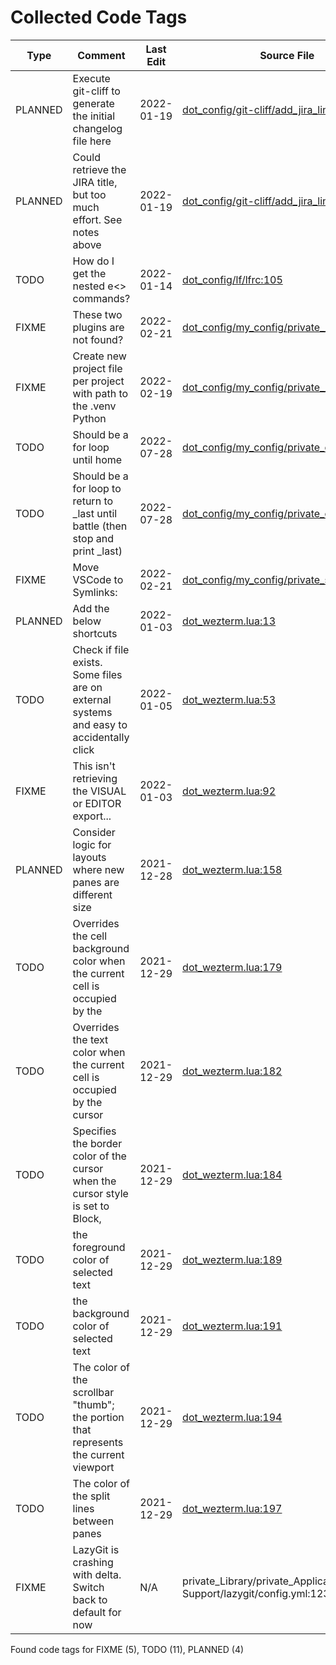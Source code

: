 # Collected Code Tags

| Type    | Comment                                                                                 | Last Edit   | Source File                                                                                                                                                                       |
|---------|-----------------------------------------------------------------------------------------|-------------|-----------------------------------------------------------------------------------------------------------------------------------------------------------------------------------|
| PLANNED | Execute git-cliff to generate the initial changelog file here                           | 2022-01-19  | [dot_config/git-cliff/add_jira_links.py:47](https://github.com/KyleKing/dotfiles/blame/f1a796bac4ed86d35a3861cf5c1357fc53caaae5/dot_config/git-cliff/add_jira_links.py#L47)       |
| PLANNED | Could retrieve the JIRA title, but too much effort. See notes above                     | 2022-01-19  | [dot_config/git-cliff/add_jira_links.py:56](https://github.com/KyleKing/dotfiles/blame/f1a796bac4ed86d35a3861cf5c1357fc53caaae5/dot_config/git-cliff/add_jira_links.py#L56)       |
| TODO    | How do I get the nested e<> commands?                                                   | 2022-01-14  | [dot_config/lf/lfrc:105](https://github.com/KyleKing/dotfiles/blame/89abe435dc8a4b8517ace743251854aad207197b/dot_config/lf/lfrc#L105)                                             |
| FIXME   | These two plugins are not found?                                                        | 2022-02-21  | [dot_config/my_config/private__omz.sh:119](https://github.com/KyleKing/dotfiles/blame/0e93abff0289608b84c03589bf43698d6a344d45/dot_config/my_config/private__omz.sh#L116)         |
| FIXME   | Create new project file per project with path to the .venv Python                       | 2022-02-19  | [dot_config/my_config/private__sublime.sh:5](https://github.com/KyleKing/dotfiles/blame/5d311fd72496f901056c4924d3d0c6ec7115d427/dot_config/my_config/private__sublime.sh#L5)     |
| TODO    | Should be a for loop until home                                                         | 2022-07-28  | [dot_config/my_config/private_cli_tools.sh:57](https://github.com/KyleKing/dotfiles/blame/b8605e0e56543fe52ff2224ed0f670ef4bfe90ea/dot_config/my_config/private_cli_tools.sh#L57) |
| TODO    | Should be a for loop to return to _last until battle (then stop and print _last)        | 2022-07-28  | [dot_config/my_config/private_cli_tools.sh:61](https://github.com/KyleKing/dotfiles/blame/b8605e0e56543fe52ff2224ed0f670ef4bfe90ea/dot_config/my_config/private_cli_tools.sh#L61) |
| FIXME   | Move VSCode to Symlinks:                                                                | 2022-02-21  | [dot_config/my_config/private_sync.sh:38](https://github.com/KyleKing/dotfiles/blame/0e93abff0289608b84c03589bf43698d6a344d45/dot_config/my_config/private_sync.sh#L38)           |
| PLANNED | Add the below shortcuts                                                                 | 2022-01-03  | [dot_wezterm.lua:13](https://github.com/KyleKing/dotfiles/blame/9d269aec91af04b634d042ecb3b9dd3b9141d4c0/dot_wezterm.lua#L13)                                                     |
| TODO    | Check if file exists. Some files are on external systems and easy to accidentally click | 2022-01-05  | [dot_wezterm.lua:53](https://github.com/KyleKing/dotfiles/blame/bc0f2aabd7630b73c62aae54179a2e1a4f50dca5/dot_wezterm.lua#L53)                                                     |
| FIXME   | This isn't retrieving the VISUAL or EDITOR export...                                    | 2022-01-03  | [dot_wezterm.lua:92](https://github.com/KyleKing/dotfiles/blame/7ec8efaa9034f6f5a6b3a386c8b1f450019730c1/dot_wezterm.lua#L87)                                                     |
| PLANNED | Consider logic for layouts where new panes are different size                           | 2021-12-28  | [dot_wezterm.lua:158](https://github.com/KyleKing/dotfiles/blame/5032eb37c827d2d62bf361c54ea859766b62746c/dot_wezterm.lua#L34)                                                    |
| TODO    | Overrides the cell background color when the current cell is occupied by the            | 2021-12-29  | [dot_wezterm.lua:179](https://github.com/KyleKing/dotfiles/blame/e08c076f6fb85776a15331427dc8394d076ec6f8/dot_wezterm.lua#L56)                                                    |
| TODO    | Overrides the text color when the current cell is occupied by the cursor                | 2021-12-29  | [dot_wezterm.lua:182](https://github.com/KyleKing/dotfiles/blame/e08c076f6fb85776a15331427dc8394d076ec6f8/dot_wezterm.lua#L59)                                                    |
| TODO    | Specifies the border color of the cursor when the cursor style is set to Block,         | 2021-12-29  | [dot_wezterm.lua:184](https://github.com/KyleKing/dotfiles/blame/e08c076f6fb85776a15331427dc8394d076ec6f8/dot_wezterm.lua#L61)                                                    |
| TODO    | the foreground color of selected text                                                   | 2021-12-29  | [dot_wezterm.lua:189](https://github.com/KyleKing/dotfiles/blame/e08c076f6fb85776a15331427dc8394d076ec6f8/dot_wezterm.lua#L66)                                                    |
| TODO    | the background color of selected text                                                   | 2021-12-29  | [dot_wezterm.lua:191](https://github.com/KyleKing/dotfiles/blame/e08c076f6fb85776a15331427dc8394d076ec6f8/dot_wezterm.lua#L68)                                                    |
| TODO    | The color of the scrollbar "thumb"; the portion that represents the current viewport    | 2021-12-29  | [dot_wezterm.lua:194](https://github.com/KyleKing/dotfiles/blame/e08c076f6fb85776a15331427dc8394d076ec6f8/dot_wezterm.lua#L71)                                                    |
| TODO    | The color of the split lines between panes                                              | 2021-12-29  | [dot_wezterm.lua:197](https://github.com/KyleKing/dotfiles/blame/e08c076f6fb85776a15331427dc8394d076ec6f8/dot_wezterm.lua#L74)                                                    |
| FIXME   | LazyGit is crashing with delta. Switch back to default for now                          | N/A         | private_Library/private_Application Support/lazygit/config.yml:123                                                                                                                |

Found code tags for FIXME (5), TODO (11), PLANNED (4)

<!-- calcipy:skip_tags -->
